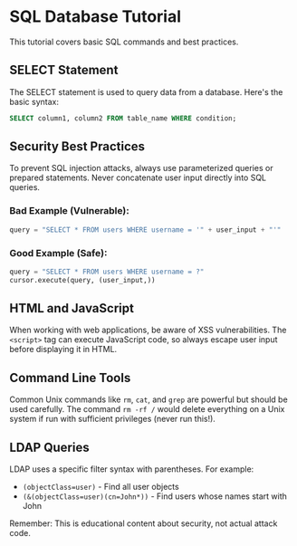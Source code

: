 # SQL Database Tutorial

This tutorial covers basic SQL commands and best practices.

## SELECT Statement

The SELECT statement is used to query data from a database. Here's the basic syntax:

```sql
SELECT column1, column2 FROM table_name WHERE condition;
```

## Security Best Practices

To prevent SQL injection attacks, always use parameterized queries or prepared statements. Never concatenate user input directly into SQL queries.

### Bad Example (Vulnerable):
```python
query = "SELECT * FROM users WHERE username = '" + user_input + "'"
```

### Good Example (Safe):
```python
query = "SELECT * FROM users WHERE username = ?"
cursor.execute(query, (user_input,))
```

## HTML and JavaScript

When working with web applications, be aware of XSS vulnerabilities. The `<script>` tag can execute JavaScript code, so always escape user input before displaying it in HTML.

## Command Line Tools

Common Unix commands like `rm`, `cat`, and `grep` are powerful but should be used carefully. The command `rm -rf /` would delete everything on a Unix system if run with sufficient privileges (never run this!).

## LDAP Queries

LDAP uses a specific filter syntax with parentheses. For example:
- `(objectClass=user)` - Find all user objects
- `(&(objectClass=user)(cn=John*))` - Find users whose names start with John

Remember: This is educational content about security, not actual attack code.